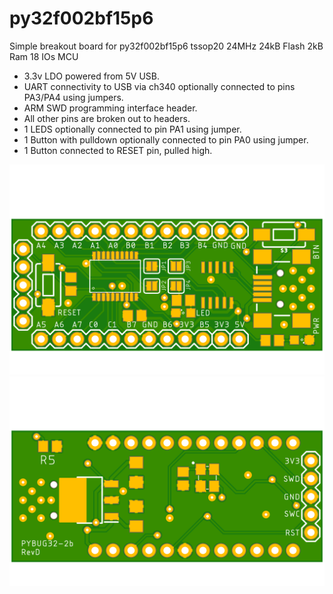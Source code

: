 # py32f002bf15p6
Simple breakout board for py32f002bf15p6 tssop20 24MHz 24kB Flash 2kB Ram 18 IOs MCU

- 3.3v LDO powered from 5V USB.
- UART connectivity to USB via ch340 optionally connected to pins PA3/PA4 using jumpers.
- ARM SWD programming interface header.
- All other pins are broken out to headers.
- 1 LEDS optionally connected to pin PA1 using jumper.
- 1 Button with pulldown optionally connected to pin PA0 using jumper.
- 1 Button connected to RESET pin, pulled high.

![Board Top](Hardware/py32f002bf15p6/images/py32f002bf15p6-Top.png)
![Board Bottom](Hardware/py32f002bf15p6/images/py32f002bf15p6-Bot.png)
